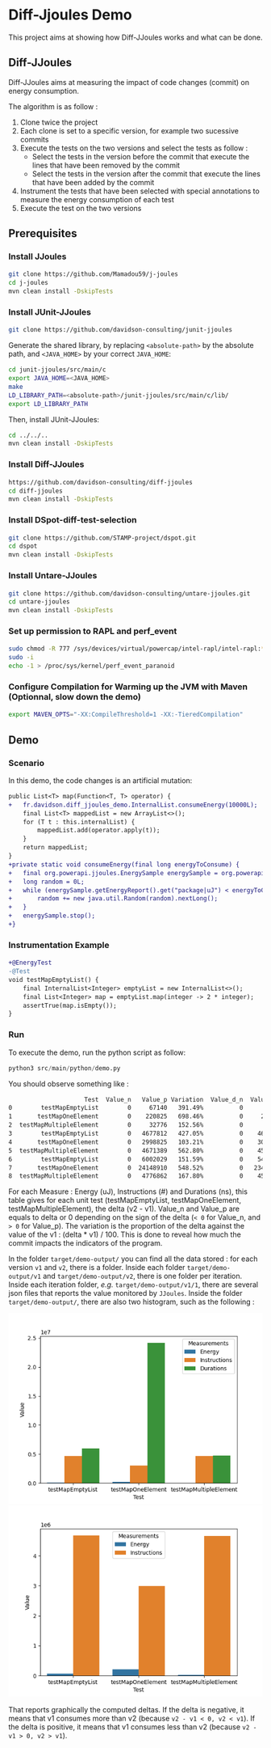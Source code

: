 # Diff-Jjoules Demo

This project aims at showing how Diff-JJoules works and what can be done.

## Diff-JJoules

Diff-JJoules aims at measuring the impact of code changes (commit) on energy consumption.

The algorithm is as follow : 

1. Clone twice the project
2. Each clone is set to a specific version, for example two sucessive commits
3. Execute the tests on the two versions and select the tests as follow :
    * Select the tests in the version before the commit that execute the lines that have been removed by the commit
    * Select the tests in the version after the commit that execute the lines that have been added by the commit
4. Instrument the tests that have been selected with special annotations to measure the energy consumption of each test
5. Execute the test on the two versions

## Prerequisites

### Install JJoules

```sh
git clone https://github.com/Mamadou59/j-joules
cd j-joules
mvn clean install -DskipTests
```

### Install JUnit-JJoules

```sh
git clone https://github.com/davidson-consulting/junit-jjoules
```

Generate the shared library, by replacing `<absolute-path>` by the absolute path, and `<JAVA_HOME>` by your correct `JAVA_HOME`:

```sh
cd junit-jjoules/src/main/c
export JAVA_HOME=<JAVA_HOME>
make
LD_LIBRARY_PATH=<absolute-path>/junit-jjoules/src/main/c/lib/
export LD_LIBRARY_PATH
```

Then, install JUnit-JJoules:

```sh
cd ../../..
mvn clean install -DskipTests
```

### Install Diff-JJoules

```sh
https://github.com/davidson-consulting/diff-jjoules
cd diff-jjoules
mvn clean install -DskipTests
```

### Install DSpot-diff-test-selection

```sh
git clone https://github.com/STAMP-project/dspot.git
cd dspot
mvn clean install -DskipTests
```

### Install Untare-JJoules

```sh
git clone https://github.com/davidson-consulting/untare-jjoules.git
cd untare-jjoules
mvn clean install -DskipTests
```

### Set up permission to RAPL and perf_event

```sh
sudo chmod -R 777 /sys/devices/virtual/powercap/intel-rapl/intel-rapl:*
sudo -i
echo -1 > /proc/sys/kernel/perf_event_paranoid
```

### Configure Compilation for Warming up the JVM with Maven (Optionnal, slow down the demo)

```sh
export MAVEN_OPTS="-XX:CompileThreshold=1 -XX:-TieredCompilation"
```

## Demo

### Scenario

In this demo, the code changes is an artificial mutation:

```diff
public List<T> map(Function<T, T> operator) {
+   fr.davidson.diff_jjoules_demo.InternalList.consumeEnergy(10000L);
    final List<T> mappedList = new ArrayList<>();
    for (T t : this.internalList) {
        mappedList.add(operator.apply(t));
    }
    return mappedList;
}
+private static void consumeEnergy(final long energyToConsume) {
+   final org.powerapi.jjoules.EnergySample energySample = org.powerapi.jjoules.rapl.RaplDevice.RAPL.recordEnergy();
+   long random = 0L;
+   while (energySample.getEnergyReport().get("package|uJ") < energyToConsume) {
+       random += new java.util.Random(random).nextLong();
+   } 
+   energySample.stop();
+}
```

### Instrumentation Example

```diff
+@EnergyTest
-@Test
void testMapEmptyList() {
    final InternalList<Integer> emptyList = new InternalList<>();
    final List<Integer> map = emptyList.map(integer -> 2 * integer);
    assertTrue(map.isEmpty());
}
```

### Run 

To execute the demo, run the python script as follow:

```python
python3 src/main/python/demo.py
```

You should observe something like : 

```txt
                     Test  Value_n   Value_p Variation  Value_d_n  Value_d_p Variation_d       Measure
0        testMapEmptyList        0     67140   391.49%          0      66162     385.78%        Energy
1       testMapOneElement        0    220825   698.46%          0     211303     668.34%        Energy
2  testMapMultipleElement        0     32776   152.56%          0      35950     167.33%        Energy
3        testMapEmptyList        0   4677812   427.05%          0    4655486     425.01%  Instructions
4       testMapOneElement        0   2998825   103.21%          0    3037944     104.56%  Instructions
5  testMapMultipleElement        0   4671389   562.80%          0    4595422     553.65%  Instructions
6        testMapEmptyList        0   6002029   151.59%          0    5423796     136.98%     Durations
7       testMapOneElement        0  24148910   548.52%          0   23404691     531.62%     Durations
8  testMapMultipleElement        0   4776862   167.80%          0    4528222     159.07%     Durations
```

For each Measure : Energy (uJ), Instructions (#) and Durations (ns), this table gives for each unit test
(testMapEmptyList, testMapOneElement, testMapMultipleElement), the delta (v2 - v1). 
Value_n and Value_p are equals to delta or 0 depending on the sign of the delta (`< 0` for Value_n, and `> 0` for Value_p).
The variation is the proportion of the delta against the value of the v1 : (delta * v1) / 100.
This is done to reveal how much the commit impacts the indicators of the program.

In the folder `target/demo-output/` you can find all the data stored : for each version `v1` and `v2`, there is a folder.
Inside each folder `target/demo-output/v1` and `target/demo-output/v2`, there is one folder per iteration.
Inside each iteration folder, _e.g._ `target/demo-output/v1/1`, there are several json files that reports the value monitored by
`JJoules`.
Inside the folder `target/demo-output/`, there are also two histogram, such as the following :

![graph_all](./src/main/resources/graph_all.png)
![graph_instr_energy](./src/main/resources/graph_instr_energy.png)

That reports graphically the computed deltas. 
If the delta is negative, it means that v1 consumes more than v2 (because `v2 - v1 < 0, v2 < v1`).
If the delta is positive, it means that v1 consumes less than v2 (because `v2 - v1 > 0, v2 > v1`).
